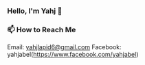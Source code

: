 ### Hello, I'm Yahj 👋  

### 📫 How to Reach Me  
Email: yahjlapid6@gmail.com
Facebook: yahjabel(https://www.facebook.com/yahjabel)
<!---
Peypeights/Peypeights is a ✨ special ✨ repository because its `README.md` (this file) appears on your GitHub profile.
You can click the Preview link to take a look at your changes.
--->
